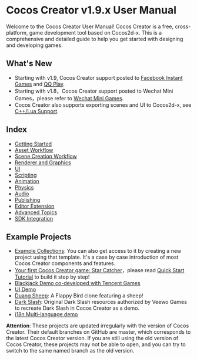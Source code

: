 # Cocos Creator v1.9.x User Manual

Welcome to the Cocos Creator User Manual! Cocos Creator is a free, cross-platform,
game development tool based on Cocos2d-x. This is a comprehensive and detailed guide
to help you get started with designing and developing games. 

## What's New
 <!--
 - Starting with v1.10, Cocos Creator has refactored the underlying resource types, most of which are unaffected, but some projects may receive warnings, please refer to [v1.10 Resource Upgrade Guide](release-notes/raw-asset-migration.md).
 -->
 - Starting with v1.9, Cocos Creator support posted to [Facebook Instant Games](publish/publish-fb-instant-games.md) and [QQ Play](publish/publish-qqplay.md). 
 - Starting with v1.8，Cocos Creator support posted to Wechat Mini Games，please refer to [Wechat Mini Games](publish/publish-wechatgame.md).
 - Cocos Creator also supports exporting scenes and UI to Cocos2d-x, see [C++/Lua Support](advanced-topics/cpp-lua.md).

## Index

- [Getting Started](getting-started/index.md)
- [Asset Workflow](asset-workflow/index.md)
- [Scene Creation Workflow](content-workflow/index.md)
- [Renderer and Graphics](render/index.md)
- [UI](ui/index.md)
- [Scripting](scripting/index.md)
- [Animation](animation/index.md)
- [Physics](physics/index.md)
- [Audio](audio/index.md)
- [Publishing](publish/index.md)
- [Editor Extension](extension/index.md)
- [Advanced Topics](advanced-topics/index.md)
- [SDK Integration](sdk/index.md)

## Example Projects

- [Example Collections](https://github.com/cocos-creator/example-cases): You can also get access to it by creating a new project using that template. It's a case by case introduction of most Cocos Creator components and features.
- [Your first Cocos Creator game: Star Catcher](https://github.com/cocos-creator/tutorial-first-game)，please read [Quick Start Tutorial](getting-started/quick-start.md) to build it step by step!
- [Blackjack Demo co-developed with Tencent Games](https://github.com/cocos-creator/tutorial-blackjack)
- [UI Demo](https://github.com/cocos-creator/demo-ui)
- [Duang Sheep](https://github.com/cocos-creator/tutorial-duang-sheep): A Flappy Bird clone featuring a sheep!
- [Dark Slash](https://github.com/cocos-creator/tutorial-dark-slash): Original Dark Slash resources authorized by Veewo Games to recreate Dark Slash in Cocos Creator as a demo.
- [i18n Multi-language demo](https://github.com/nantas/demo-i18n)

**Attention**: These projects are updated irregularly with the version of Cocos Creator. Their default branches on GitHub are master, which corresponds to the latest Cocos Creator version. If you are still using the old version of Cocos Creator, these projects may not be able to open, and you can try to switch to the same named branch as the old version.